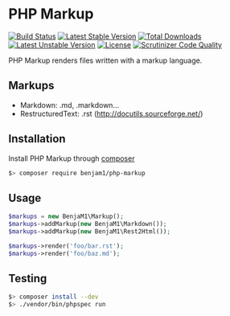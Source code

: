 # PHP Markup
[![Build Status](https://travis-ci.org/benja-M-1/php-markup.png?branch=master)](https://travis-ci.org/benja-M-1/php-markup) [![Latest Stable Version](https://poser.pugx.org/benjam1/php-markup/v/stable.png)](https://packagist.org/packages/benjam1/php-markup) [![Total Downloads](https://poser.pugx.org/benjam1/php-markup/downloads.png)](https://packagist.org/packages/benjam1/php-markup) [![Latest Unstable Version](https://poser.pugx.org/benjam1/php-markup/v/unstable.png)](https://packagist.org/packages/benjam1/php-markup) [![License](https://poser.pugx.org/benjam1/php-markup/license.png)](https://packagist.org/packages/benjam1/php-markup) [![Scrutinizer Code Quality](https://scrutinizer-ci.com/g/benja-M-1/php-markup/badges/quality-score.png?s=5bdc73d85cd2cac5eaa16ea3a6d29a7d53bec291)](https://scrutinizer-ci.com/g/benja-M-1/php-markup/)

PHP Markup renders files written with a markup language.

## Markups

 * Markdown: .md, .markdown...
 * RestructuredText: .rst (http://docutils.sourceforge.net/)

## Installation

Install PHP Markup through [composer](http://getcomposer.org/)

```bash
$> composer require benjam1/php-markup
```

## Usage

```php
$markups = new BenjaM1\Markup();
$markups->addMarkup(new BenjaM1\Markdown());
$markups->addMarkup(new BenjaM1\Rest2Html());

$markups->render('foo/bar.rst');
$markups->render('foo/baz.md');
```

## Testing

```bash
$> composer install --dev
$> ./vendor/bin/phpspec run
```
